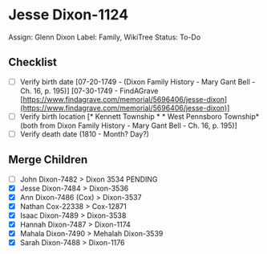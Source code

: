 # Jesse Dixon-1124

Assign: Glenn Dixon
Label: Family, WikiTree
Status: To-Do

## Checklist

- [ ]  Verify birth date [07-20-1749 - (Dixon Family History - Mary Gant Bell - Ch. 16, p. 195)] [07-30-1749 - FindAGrave [https://www.findagrave.com/memorial/5696406/jesse-dixon](https://www.findagrave.com/memorial/5696406/jesse-dixon)]
- [ ]  Verify birth location [* Kennett Township * * West Pennsboro Township* (both from Dixon Family History - Mary Gant Bell - Ch. 16, p. 195)]
- [ ]  Verify death date (1810 - Month? Day?)

## Merge Children

- [ ]  John Dixon-7482 > Dixon 3534 PENDING
- [x]  Jesse Dixon-7484 > Dixon-3536
- [x]  Ann Dixon-7486 (Cox) > Dixon-3537
- [x]  Nathan Cox-22338 > Cox-12871
- [x]  Isaac Dixon-7489 > Dixon-3538
- [x]  Hannah Dixon-7487 > Dixon-1174
- [x]  Mahala Dixon-7490 > Mehalah Dixon-3539
- [x]  Sarah Dixon-7488 > Dixon-1176